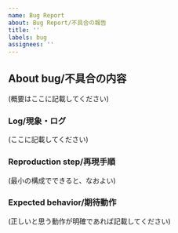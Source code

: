 ```yaml
---
name: Bug Report
about: Bug Report/不具合の報告
title: ''
labels: bug
assignees: ''
---
```


## About bug/不具合の内容

(概要はここに記載してください)

### Log/現象・ログ

(ここに記載してください)

### Reproduction step/再現手順

(最小の構成でできると、なおよい)

### Expected behavior/期待動作

(正しいと思う動作が明確であれば記載してください)

